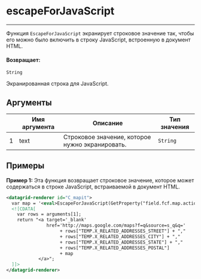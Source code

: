 # escapeForJavaScript

---

Функция `EscapeForJavaScript` экранирует строковое значение так, чтобы его можно было включить в строку JavaScript,
встроенную в документ HTML.

#### Возвращает:

`String`

Экранированная строка для JavaScript.

## Аргументы

|  | Имя аргумента | Описание | Тип значения |
| --- | --- | --- | --- |
| 1 | text | Строковое значение, которое нужно экранировать. | `String` |

## Примеры

**Пример 1:** Эта функция возвращает строковое значение, которое может содержаться в строке JavaScript,
встраиваемой в документ HTML.
```xml
<datagrid-renderer id="C_mapit">
  var map = '<eval>EscapeForJavaScript(GetProperty("field.fcf.map.action.label.fmt"))</eval>';
  <![CDATA[
    var rows = arguments[1];
    return "<a target='_blank'
               href='http://maps.google.com/maps?f=q&source=s_q&q='
                    + rows["TEMP.X_RELATED_ADDRESSES_STREET"] + ","
                    + rows["TEMP.X_RELATED_ADDRESSES_CITY"] + ","
                    + rows["TEMP.X_RELATED_ADDRESSES_STATE"] + ","
                    + rows["TEMP.X_RELATED_ADDRESSES_POSTAL"]
                    + map
            </a>";
  ]]>
</datagrid-renderer>
```

